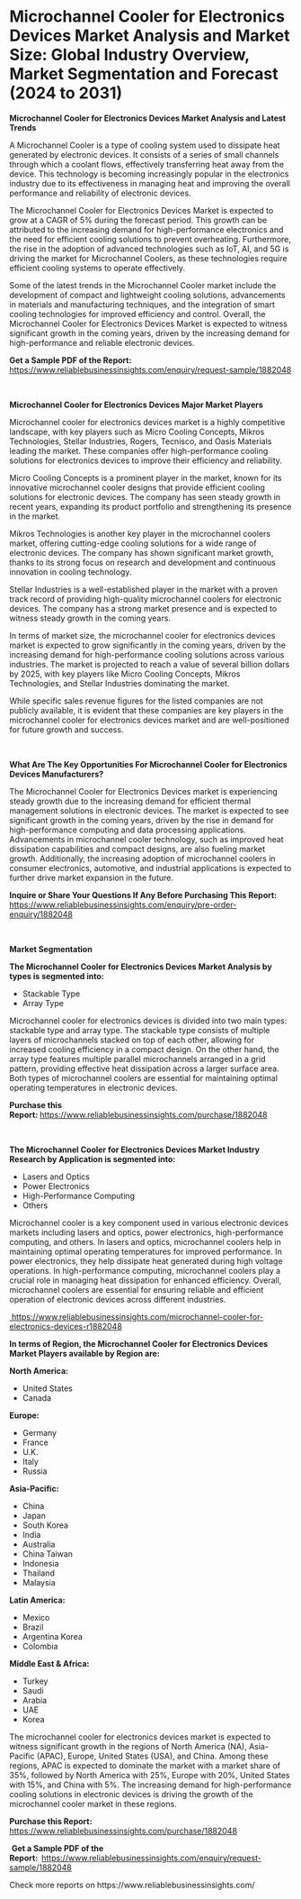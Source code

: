<p><h1>Microchannel Cooler for Electronics Devices Market Analysis and Market Size: Global Industry Overview, Market Segmentation and Forecast (2024 to 2031)</h1></p><p><strong>Microchannel Cooler for Electronics Devices Market Analysis and Latest Trends</strong></p>
<p><p>A Microchannel Cooler is a type of cooling system used to dissipate heat generated by electronic devices. It consists of a series of small channels through which a coolant flows, effectively transferring heat away from the device. This technology is becoming increasingly popular in the electronics industry due to its effectiveness in managing heat and improving the overall performance and reliability of electronic devices.</p><p>The Microchannel Cooler for Electronics Devices Market is expected to grow at a CAGR of 5% during the forecast period. This growth can be attributed to the increasing demand for high-performance electronics and the need for efficient cooling solutions to prevent overheating. Furthermore, the rise in the adoption of advanced technologies such as IoT, AI, and 5G is driving the market for Microchannel Coolers, as these technologies require efficient cooling systems to operate effectively.</p><p>Some of the latest trends in the Microchannel Cooler market include the development of compact and lightweight cooling solutions, advancements in materials and manufacturing techniques, and the integration of smart cooling technologies for improved efficiency and control. Overall, the Microchannel Cooler for Electronics Devices Market is expected to witness significant growth in the coming years, driven by the increasing demand for high-performance and reliable electronic devices.</p></p>
<p><strong>Get a Sample PDF of the Report:&nbsp;</strong> <a href="https://www.reliablebusinessinsights.com/enquiry/request-sample/1882048">https://www.reliablebusinessinsights.com/enquiry/request-sample/1882048</a></p>
<p>&nbsp;</p>
<p><strong>Microchannel Cooler for Electronics Devices Major Market Players</strong></p>
<p><p>Microchannel cooler for electronics devices market is a highly competitive landscape, with key players such as Micro Cooling Concepts, Mikros Technologies, Stellar Industries, Rogers, Tecnisco, and Oasis Materials leading the market. These companies offer high-performance cooling solutions for electronics devices to improve their efficiency and reliability.</p><p>Micro Cooling Concepts is a prominent player in the market, known for its innovative microchannel cooler designs that provide efficient cooling solutions for electronic devices. The company has seen steady growth in recent years, expanding its product portfolio and strengthening its presence in the market.</p><p>Mikros Technologies is another key player in the microchannel coolers market, offering cutting-edge cooling solutions for a wide range of electronic devices. The company has shown significant market growth, thanks to its strong focus on research and development and continuous innovation in cooling technology.</p><p>Stellar Industries is a well-established player in the market with a proven track record of providing high-quality microchannel coolers for electronic devices. The company has a strong market presence and is expected to witness steady growth in the coming years.</p><p>In terms of market size, the microchannel cooler for electronics devices market is expected to grow significantly in the coming years, driven by the increasing demand for high-performance cooling solutions across various industries. The market is projected to reach a value of several billion dollars by 2025, with key players like Micro Cooling Concepts, Mikros Technologies, and Stellar Industries dominating the market.</p><p>While specific sales revenue figures for the listed companies are not publicly available, it is evident that these companies are key players in the microchannel cooler for electronics devices market and are well-positioned for future growth and success.</p></p>
<p>&nbsp;</p>
<p><strong>What Are The Key Opportunities For Microchannel Cooler for Electronics Devices Manufacturers?</strong></p>
<p><p>The Microchannel Cooler for Electronics Devices market is experiencing steady growth due to the increasing demand for efficient thermal management solutions in electronic devices. The market is expected to see significant growth in the coming years, driven by the rise in demand for high-performance computing and data processing applications. Advancements in microchannel cooler technology, such as improved heat dissipation capabilities and compact designs, are also fueling market growth. Additionally, the increasing adoption of microchannel coolers in consumer electronics, automotive, and industrial applications is expected to further drive market expansion in the future.</p></p>
<p><strong>Inquire or Share Your Questions If Any Before Purchasing This Report:</strong> <a href="https://www.reliablebusinessinsights.com/enquiry/pre-order-enquiry/1882048">https://www.reliablebusinessinsights.com/enquiry/pre-order-enquiry/1882048</a></p>
<p>&nbsp;</p>
<p><strong>Market Segmentation</strong></p>
<p><strong>The Microchannel Cooler for Electronics Devices Market Analysis by types is segmented into:</strong></p>
<p><ul><li>Stackable Type</li><li>Array Type</li></ul></p>
<p><p>Microchannel cooler for electronics devices is divided into two main types: stackable type and array type. The stackable type consists of multiple layers of microchannels stacked on top of each other, allowing for increased cooling efficiency in a compact design. On the other hand, the array type features multiple parallel microchannels arranged in a grid pattern, providing effective heat dissipation across a larger surface area. Both types of microchannel coolers are essential for maintaining optimal operating temperatures in electronic devices.</p></p>
<p><strong>Purchase this Report:&nbsp;</strong><a href="https://www.reliablebusinessinsights.com/purchase/1882048">https://www.reliablebusinessinsights.com/purchase/1882048</a></p>
<p>&nbsp;</p>
<p><strong>The Microchannel Cooler for Electronics Devices Market Industry Research by Application is segmented into:</strong></p>
<p><ul><li>Lasers and Optics</li><li>Power Electronics</li><li>High-Performance Computing</li><li>Others</li></ul></p>
<p><p>Microchannel cooler is a key component used in various electronic devices markets including lasers and optics, power electronics, high-performance computing, and others. In lasers and optics, microchannel coolers help in maintaining optimal operating temperatures for improved performance. In power electronics, they help dissipate heat generated during high voltage operations. In high-performance computing, microchannel coolers play a crucial role in managing heat dissipation for enhanced efficiency. Overall, microchannel coolers are essential for ensuring reliable and efficient operation of electronic devices across different industries.</p></p>
<p><a href="https://www.reliablebusinessinsights.com/microchannel-cooler-for-electronics-devices-r1882048">&nbsp;https://www.reliablebusinessinsights.com/microchannel-cooler-for-electronics-devices-r1882048</a></p>
<p><strong>In terms of Region, the Microchannel Cooler for Electronics Devices Market Players available by Region are:</strong></p>
<p>
    <p> <strong> North America: </strong>
        <ul>
            <li>United States</li>
            <li>Canada</li>
        </ul>
        </p> 
    <p> <strong> Europe: </strong>
        <ul>
            <li>Germany</li>
            <li>France</li>
            <li>U.K.</li>
            <li>Italy</li>
            <li>Russia</li>
        </ul>
        </p> 
    <p> <strong> Asia-Pacific: </strong>
        <ul>
            <li>China</li>
            <li>Japan</li>
            <li>South Korea</li>
            <li>India</li>
            <li>Australia</li>
            <li>China Taiwan</li>
            <li>Indonesia</li>
            <li>Thailand</li>
            <li>Malaysia</li>
        </ul>
        </p> 
    <p> <strong> Latin America: </strong>
        <ul>
            <li>Mexico</li>
            <li>Brazil</li>
            <li>Argentina Korea</li>
            <li>Colombia</li>
        </ul>
        </p> 
    <p> <strong> Middle East & Africa: </strong>
        <ul>
            <li>Turkey</li>
            <li>Saudi</li>
            <li>Arabia</li>
            <li>UAE</li>
            <li>Korea</li>
        </ul>
    </p>
    </p>
<p><p>The microchannel cooler for electronics devices market is expected to witness significant growth in the regions of North America (NA), Asia-Pacific (APAC), Europe, United States (USA), and China. Among these regions, APAC is expected to dominate the market with a market share of 35%, followed by North America with 25%, Europe with 20%, United States with 15%, and China with 5%. The increasing demand for high-performance cooling solutions in electronic devices is driving the growth of the microchannel cooler market in these regions.</p></p>
<p><strong>Purchase this Report: </strong><a href="https://www.reliablebusinessinsights.com/purchase/1882048">https://www.reliablebusinessinsights.com/purchase/1882048</a></p>
<p>&nbsp;<strong>Get a Sample PDF of the Report:&nbsp;&nbsp;</strong><a href="https://www.reliablebusinessinsights.com/enquiry/request-sample/1882048">https://www.reliablebusinessinsights.com/enquiry/request-sample/1882048</a></p>
<p><strong></strong></p>
<p>Check more reports on https://www.reliablebusinessinsights.com/</p>